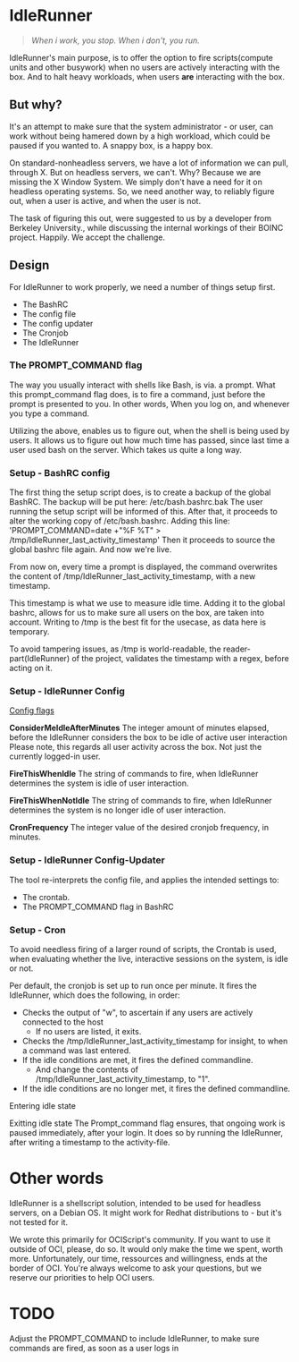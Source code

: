 # IdleRunner

> *When i work, you stop. When i don't, you run.*

IdleRunner's main purpose, is to offer the option to fire scripts(compute units and other busywork) when no users are actively interacting with the box.
And to halt heavy workloads, when users **are** interacting with the box.

## But why?
It's an attempt to make sure that the system administrator - or user, can work without being hamered down by a high workload, which could be paused if you wanted to. A snappy box, is a happy box.

On standard-nonheadless servers, we have a lot of information we can pull, through X. But on headless servers, we can't.
Why? Because we are missing the X Window System.
We simply don't have a need for it on headless operating systems.
So, we need another way, to reliably figure out, when a user is active, and when the user is not.

The task of figuring this out, were suggested to us by a developer from Berkeley University., while discussing the internal workings of their BOINC project. Happily. We accept the challenge.

## Design
For IdleRunner to work properly, we need a number of things setup first.
* The BashRC
* The config file
* The config updater
* The Cronjob
* The IdleRunner


### The PROMPT_COMMAND flag
The way you usually interact with shells like Bash, is via. a prompt.
What this prompt_command flag does, is to fire a command, just before the prompt is presented to you.
In other words, When you log on, and whenever you type a command.

Utilizing the above, enables us to figure out, when the shell is being used by users.
It allows us to figure out how much time has passed, since last time a user used bash on the server. Which takes us quite a long way.

### Setup - BashRC config
The first thing the setup script does, is to create a backup of the global BashRC.
The backup will be put here: /etc/bash.bashrc.bak
The user running the setup script will be informed of this. 
After that, it proceeds to alter the working copy of /etc/bash.bashrc.
Adding this line: 
'PROMPT_COMMAND=date +"%F %T" > /tmp/IdleRunner_last_activity_timestamp'
Then it proceeds to source the global bashrc file again. And now we're live.

From now on, every time a prompt is displayed, the command overwrites the content of /tmp/IdleRunner_last_activity_timestamp, with a new timestamp.

This timestamp is what we use to measure idle time.
Adding it to the global bashrc, allows for us to make sure all users on the box, are taken into account.
Writing to /tmp is the best fit for the usecase, as data here is temporary.

To avoid tampering issues, as /tmp is world-readable, the reader-part(IdleRunner) of the project, validates the timestamp with a regex, before acting on it.

### Setup - IdleRunner Config
<u>Config flags</u>

**ConsiderMeIdleAfterMinutes**
The integer amount of minutes elapsed, before the IdleRunner considers the box to be idle of active user interaction
Please note, this regards all user activity across the box. Not just the currently logged-in user.

**FireThisWhenIdle**
The string of commands to fire, when IdleRunner determines the system is idle of user interaction.

**FireThisWhenNotIdle**
The string of commands to fire, when IdleRunner determines the system is no longer idle of user interaction.

**CronFrequency**
The integer value of the desired cronjob frequency, in minutes.

### Setup - IdleRunner Config-Updater
The tool re-interprets the config file, and applies the intended settings to:
* The crontab.
* The PROMPT_COMMAND flag in BashRC

### Setup - Cron
To avoid needless firing of a larger round of scripts, the Crontab is used, when evaluating whether the live, interactive sessions on the system, is idle or not.

Per default, the cronjob is set up to run once per minute.
It fires the IdleRunner, which does the following, in order:
* Checks the output of "w", to ascertain if any users are actively connected to the host
	* If no users are listed, it exits.
* Checks the /tmp/IdleRunner_last_activity_timestamp for insight, to when a command was last entered. 
* If the idle conditions are met, it fires the defined commandline.
	* And change the contents of /tmp/IdleRunner_last_activity_timestamp, to "1".
* If the idle conditions are no longer met, it fires the defined commandline.




Entering idle state

Exitting idle state
The Prompt_command flag ensures, that ongoing work is paused immediately, after your login. It does so by running the IdleRunner, after writing a timestamp to the activity-file.






# Other words
IdleRunner is a shellscript solution, intended to be used for headless servers, on a Debian OS. It might work for Redhat distributions to - but it's not tested for it.

We wrote this primarily for OCIScript's community.
If you want to use it outside of OCI, please, do so. It would only make the time we spent, worth more. Unfortunately, our time, ressources and willingness, ends at the border of OCI. You're always welcome to ask your questions, but we reserve our priorities to help OCI users.



# TODO
Adjust the PROMPT_COMMAND to include IdleRunner, to make sure commands are fired, as soon as a user logs in
